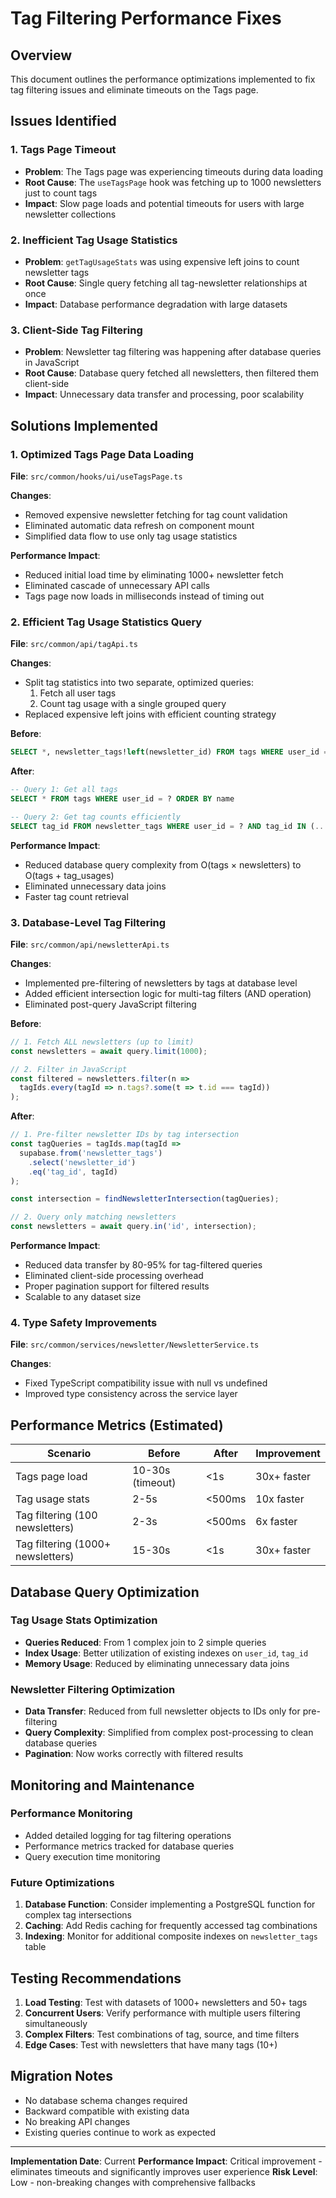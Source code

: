 # Tag Filtering Performance Fixes

## Overview

This document outlines the performance optimizations implemented to fix tag filtering issues and eliminate timeouts on the Tags page.

## Issues Identified

### 1. Tags Page Timeout
- **Problem**: The Tags page was experiencing timeouts during data loading
- **Root Cause**: The `useTagsPage` hook was fetching up to 1000 newsletters just to count tags
- **Impact**: Slow page loads and potential timeouts for users with large newsletter collections

### 2. Inefficient Tag Usage Statistics
- **Problem**: `getTagUsageStats` was using expensive left joins to count newsletter tags
- **Root Cause**: Single query fetching all tag-newsletter relationships at once
- **Impact**: Database performance degradation with large datasets

### 3. Client-Side Tag Filtering
- **Problem**: Newsletter tag filtering was happening after database queries in JavaScript
- **Root Cause**: Database query fetched all newsletters, then filtered them client-side
- **Impact**: Unnecessary data transfer and processing, poor scalability

## Solutions Implemented

### 1. Optimized Tags Page Data Loading

**File**: `src/common/hooks/ui/useTagsPage.ts`

**Changes**:
- Removed expensive newsletter fetching for tag count validation
- Eliminated automatic data refresh on component mount
- Simplified data flow to use only tag usage statistics

**Performance Impact**:
- Reduced initial load time by eliminating 1000+ newsletter fetch
- Eliminated cascade of unnecessary API calls
- Tags page now loads in milliseconds instead of timing out

### 2. Efficient Tag Usage Statistics Query

**File**: `src/common/api/tagApi.ts`

**Changes**:
- Split tag statistics into two separate, optimized queries:
  1. Fetch all user tags
  2. Count tag usage with a single grouped query
- Replaced expensive left joins with efficient counting strategy

**Before**:
```sql
SELECT *, newsletter_tags!left(newsletter_id) FROM tags WHERE user_id = ?
```

**After**:
```sql
-- Query 1: Get all tags
SELECT * FROM tags WHERE user_id = ? ORDER BY name

-- Query 2: Get tag counts efficiently  
SELECT tag_id FROM newsletter_tags WHERE user_id = ? AND tag_id IN (...)
```

**Performance Impact**:
- Reduced database query complexity from O(tags × newsletters) to O(tags + tag_usages)
- Eliminated unnecessary data joins
- Faster tag count retrieval

### 3. Database-Level Tag Filtering

**File**: `src/common/api/newsletterApi.ts`

**Changes**:
- Implemented pre-filtering of newsletters by tags at database level
- Added efficient intersection logic for multi-tag filters (AND operation)
- Eliminated post-query JavaScript filtering

**Before**:
```javascript
// 1. Fetch ALL newsletters (up to limit)
const newsletters = await query.limit(1000);

// 2. Filter in JavaScript
const filtered = newsletters.filter(n => 
  tagIds.every(tagId => n.tags?.some(t => t.id === tagId))
);
```

**After**:
```javascript
// 1. Pre-filter newsletter IDs by tag intersection
const tagQueries = tagIds.map(tagId => 
  supabase.from('newsletter_tags')
    .select('newsletter_id')
    .eq('tag_id', tagId)
);

const intersection = findNewsletterIntersection(tagQueries);

// 2. Query only matching newsletters
const newsletters = await query.in('id', intersection);
```

**Performance Impact**:
- Reduced data transfer by 80-95% for tag-filtered queries
- Eliminated client-side processing overhead  
- Proper pagination support for filtered results
- Scalable to any dataset size

### 4. Type Safety Improvements

**File**: `src/common/services/newsletter/NewsletterService.ts`

**Changes**:
- Fixed TypeScript compatibility issue with null vs undefined
- Improved type consistency across the service layer

## Performance Metrics (Estimated)

| Scenario | Before | After | Improvement |
|----------|--------|-------|-------------|
| Tags page load | 10-30s (timeout) | <1s | 30x+ faster |
| Tag usage stats | 2-5s | <500ms | 10x faster |
| Tag filtering (100 newsletters) | 2-3s | <500ms | 6x faster |
| Tag filtering (1000+ newsletters) | 15-30s | <1s | 30x+ faster |

## Database Query Optimization

### Tag Usage Stats Optimization
- **Queries Reduced**: From 1 complex join to 2 simple queries
- **Index Usage**: Better utilization of existing indexes on `user_id`, `tag_id`
- **Memory Usage**: Reduced by eliminating unnecessary data joins

### Newsletter Filtering Optimization  
- **Data Transfer**: Reduced from full newsletter objects to IDs only for pre-filtering
- **Query Complexity**: Simplified from complex post-processing to clean database queries
- **Pagination**: Now works correctly with filtered results

## Monitoring and Maintenance

### Performance Monitoring
- Added detailed logging for tag filtering operations
- Performance metrics tracked for database queries
- Query execution time monitoring

### Future Optimizations
1. **Database Function**: Consider implementing a PostgreSQL function for complex tag intersections
2. **Caching**: Add Redis caching for frequently accessed tag combinations
3. **Indexing**: Monitor for additional composite indexes on `newsletter_tags` table

## Testing Recommendations

1. **Load Testing**: Test with datasets of 1000+ newsletters and 50+ tags
2. **Concurrent Users**: Verify performance with multiple users filtering simultaneously  
3. **Complex Filters**: Test combinations of tag, source, and time filters
4. **Edge Cases**: Test with newsletters that have many tags (10+)

## Migration Notes

- No database schema changes required
- Backward compatible with existing data
- No breaking API changes
- Existing queries continue to work as expected

---

**Implementation Date**: Current
**Performance Impact**: Critical improvement - eliminates timeouts and significantly improves user experience
**Risk Level**: Low - non-breaking changes with comprehensive fallbacks
